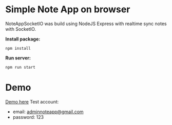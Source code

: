 # Simple Note App on browser
NoteAppSocketIO was build using NodeJS Express with realtime sync notes with SocketIO.

**Install package:**

    npm install
**Run server:**

    npm run start

# Demo

[Demo here](https://khanh3152-noteapp.herokuapp.com/)
Test account:

 - email: adminnoteapp@gmail.com
 - password: 123
